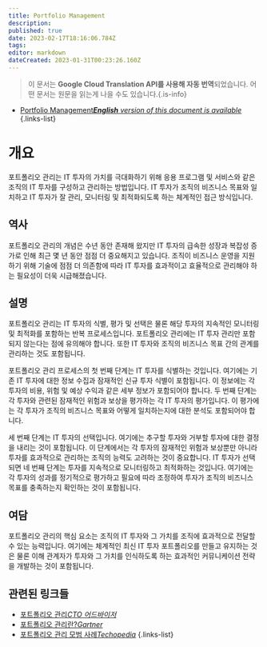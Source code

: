 ```yaml
---
title: Portfolio Management
description: 
published: true
date: 2023-02-17T18:16:06.784Z
tags: 
editor: markdown
dateCreated: 2023-01-31T00:23:26.160Z
---
```


> 이 문서는 **Google Cloud Translation API를 사용해 자동 번역**되었습니다.
어떤 문서는 원문을 읽는게 나을 수도 있습니다.{.is-info}
- [Portfolio Management***English** version of this document is available*](/en/Knowledge-base/Dictionary/portfolio-management)
{.links-list}


# 개요
포트폴리오 관리는 IT 투자의 가치를 극대화하기 위해 응용 프로그램 및 서비스와 같은 조직의 IT 투자를 구성하고 관리하는 방법입니다. IT 투자가 조직의 비즈니스 목표와 일치하고 IT 투자가 잘 관리, 모니터링 및 최적화되도록 하는 체계적인 접근 방식입니다.

## 역사
포트폴리오 관리의 개념은 수년 동안 존재해 왔지만 IT 투자의 급속한 성장과 복잡성 증가로 인해 최근 몇 년 동안 점점 더 중요해지고 있습니다. 조직이 비즈니스 운영을 지원하기 위해 기술에 점점 더 의존함에 따라 IT 투자를 효과적이고 효율적으로 관리해야 하는 필요성이 더욱 시급해졌습니다.

## 설명
포트폴리오 관리는 IT 투자의 식별, 평가 및 선택은 물론 해당 투자의 지속적인 모니터링 및 최적화를 포함하는 반복 프로세스입니다. 포트폴리오 관리에는 IT 투자 관리만 포함되지 않는다는 점에 유의해야 합니다. 또한 IT 투자와 조직의 비즈니스 목표 간의 관계를 관리하는 것도 포함됩니다.

포트폴리오 관리 프로세스의 첫 번째 단계는 IT 투자를 식별하는 것입니다. 여기에는 기존 IT 투자에 대한 정보 수집과 잠재적인 신규 투자 식별이 포함됩니다. 이 정보에는 각 투자의 비용, 위험 및 예상 수익과 같은 세부 정보가 포함되어야 합니다. 두 번째 단계는 각 투자와 관련된 잠재적인 위험과 보상을 평가하는 각 IT 투자의 평가입니다. 이 평가에는 각 투자가 조직의 비즈니스 목표와 어떻게 일치하는지에 대한 분석도 포함되어야 합니다.

세 번째 단계는 IT 투자의 선택입니다. 여기에는 추구할 투자와 거부할 투자에 대한 결정을 내리는 것이 포함됩니다. 이 단계에서는 각 투자의 잠재적인 위험과 보상뿐만 아니라 투자를 효과적으로 관리하는 조직의 능력도 고려하는 것이 중요합니다. IT 투자가 선택되면 네 번째 단계는 투자를 지속적으로 모니터링하고 최적화하는 것입니다. 여기에는 각 투자의 성과를 정기적으로 평가하고 필요에 따라 조정하여 투자가 조직의 비즈니스 목표를 충족하는지 확인하는 것이 포함됩니다.

## 여담
포트폴리오 관리의 핵심 요소는 조직의 IT 투자와 그 가치를 조직에 효과적으로 전달할 수 있는 능력입니다. 여기에는 체계적인 최신 IT 투자 포트폴리오를 만들고 유지하는 것은 물론 이해 관계자가 투자와 그 가치를 인식하도록 하는 효과적인 커뮤니케이션 전략을 개발하는 것이 포함됩니다.

## 관련된 링크들
- [포트폴리오 관리*CTO 어드바이저*](https://www.ctoadvisor.com/portfolio-management/)
- [포트폴리오 관리란?*Gartner*](https://www.gartner.com/en/information-technology/glossary/portfolio-management)
- [포트폴리오 관리 모범 사례*Techopedia*](https://www.techopedia.com/portfolio-management-best-practices/)
{.links-list}